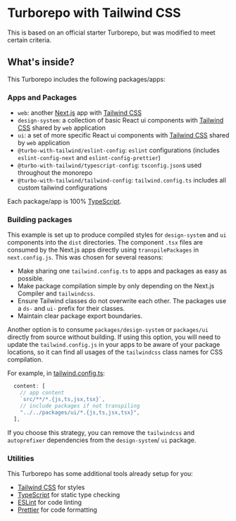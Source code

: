 # Turborepo with Tailwind CSS

This is based on an official starter Turborepo, but was modified to meet certain criteria.

## What's inside?

This Turborepo includes the following packages/apps:

### Apps and Packages

- `web`: another [Next.js](https://nextjs.org/) app with [Tailwind CSS](https://tailwindcss.com/)
- `design-system`: a collection of basic React ui components with [Tailwind CSS](https://tailwindcss.com/) shared by `web` application
- `ui`: a set of more specific React ui components with [Tailwind CSS](https://tailwindcss.com/) shared by `web` application
- `@turbo-with-tailwind/eslint-config`: `eslint` configurations (includes `eslint-config-next` and `eslint-config-prettier`)
- `@turbo-with-tailwind/typescript-config`: `tsconfig.json`s used throughout the monorepo
- `@turbo-with-tailwind/tailwind-config`: `tailwind.config.ts` includes all custom tailwind configurations

Each package/app is 100% [TypeScript](https://www.typescriptlang.org/).

### Building packages

This example is set up to produce compiled styles for `design-system` and `ui` components into the `dist` directories. The component `.tsx` files are consumed by the Next.js apps directly using `transpilePackages` in `next.config.js`. This was chosen for several reasons:

- Make sharing one `tailwind.config.ts` to apps and packages as easy as possible.
- Make package compilation simple by only depending on the Next.js Compiler and `tailwindcss`.
- Ensure Tailwind classes do not overwrite each other. The packages use a `ds-` and `ui-` prefix for their classes.
- Maintain clear package export boundaries.

Another option is to consume `packages/design-system` or `packages/ui` directly from source without building. If using this option, you will need to update the `tailwind.config.js` in your apps to be aware of your package locations, so it can find all usages of the `tailwindcss` class names for CSS compilation.

For example, in [tailwind.config.ts](packages/config-tailwind/tailwind.config.ts):

```js
  content: [
    // app content
    `src/**/*.{js,ts,jsx,tsx}`,
    // include packages if not transpiling
    "../../packages/ui/*.{js,ts,jsx,tsx}",
  ],
```

If you choose this strategy, you can remove the `tailwindcss` and `autoprefixer` dependencies from the `design-system`/ `ui` package.

### Utilities

This Turborepo has some additional tools already setup for you:

- [Tailwind CSS](https://tailwindcss.com/) for styles
- [TypeScript](https://www.typescriptlang.org/) for static type checking
- [ESLint](https://eslint.org/) for code linting
- [Prettier](https://prettier.io) for code formatting
